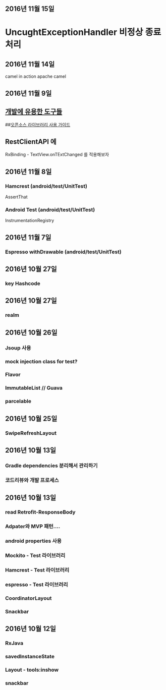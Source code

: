 
## 2016년 11월 15일
# UncughtExceptionHandler 비정상 종료 처리

## 2016년 11월 14일
camel in action
apache camel


## 2016년 11월 9일
## [개발에 유용한 도구들](http://www.slideshare.net/kingori/ss-68326596)
##[오픈소스 라이브러리 사용 가이드](http://www.slideshare.net/jyte/ss-68249803)
## RestClientAPI 에
RxBinding - TextView.onTExtChanged 를 적용해보자

## 2016년 11월 8일
### Hamcrest (android/test/UnitTest)
AssertThat
### Android Test (android/test/UnitTest)
InstrumentationRegistry

## 2016년 11월 7일
### Espresso withDrawable (android/test/UnitTest)

## 2016년 10월 27일
### key Hashcode

## 2016년 10월 27일
### realm

## 2016년 10월 26일
### Jsoup 사용
### mock injection class for test?
### Flavor
### ImmutableList // Guava
### parcelable

## 2016년 10월 25일
### SwipeRefreshLayout

## 2016년 10월 13일
### Gradle dependencies 분리해서 관리하기
### 코드리뷰와 개발 프로세스

## 2016년 10월 13일
### read Retrofit-ResponseBody
### Adpater와 MVP 패턴....
### android properties 사용
### Mockito - Test 라이브러리
### Hamcrest - Test 라이브러리
### espresso - Test 라이브러리
### CoordinatorLayout
### Snackbar

## 2016년 10월 12일
### RxJava
### savedInstanceState
### Layout - tools:inshow
### snackbar
